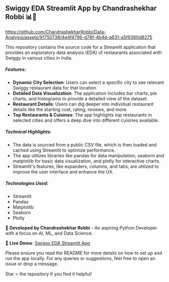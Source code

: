 

## Swiggy EDA Streamlit App by Chandrashekhar Robbi 📊🍔


https://github.com/ChandrashekharRobbi/Data-Analysis/assets/91750738/4e4f4796-d78f-4b4d-a631-a5f9360d8275



This repository contains the source code for a Streamlit application that provides an exploratory data analysis (EDA) of restaurants associated with Swiggy in various cities in India.

##### Features:
- **Dynamic City Selection**: Users can select a specific city to see relevant Swiggy restaurant data for that location.
- **Detailed Data Visualization**: The application includes bar charts, pie charts, and histograms to provide a detailed view of the dataset.
- **Restaurant Details**: Users can dig deeper into individual restaurant details like the starting cost, rating, reviews, and more.
- **Top Restaurants & Cuisines**: The app highlights top restaurants in selected cities and offers a deep dive into different cuisines available.

##### Technical Highlights:
- The data is sourced from a public CSV file, which is then loaded and cached using Streamlit to optimize performance.
- The app utilizes libraries like pandas for data manipulation, seaborn and matplotlib for basic data visualization, and plotly for interactive charts.
- Streamlit's features, like expanders, columns, and tabs, are utilized to improve the user interface and enhance the UX.

##### Technologies Used:
- Streamlit
- Pandas
- Matplotlib
- Seaborn
- Plotly

🚀 **Developed by Chandrashekhar Robbi** - An aspiring Python Developer with a focus on AI, ML, and Data Science.

🔗 **Live Demo**: [Swiggy EDA Streamlit App](https://chandrashekharrobbi-eda-swiggy.streamlit.app/)


Please ensure you read the README for more details on how to set up and run the app locally. For any queries or suggestions, feel free to open an issue or drop a message.

Star ⭐ the repository if you find it helpful!
